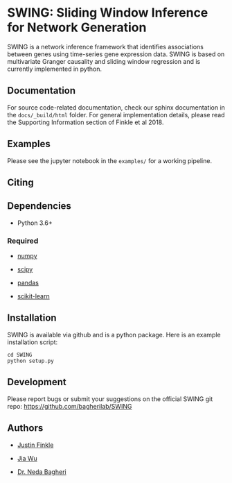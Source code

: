 SWING: Sliding Window Inference for Network Generation
=======================================

SWING is a network inference framework that identifies associations between genes using time-series gene expression data. SWING is based on multivariate Granger causality and sliding window regression and is currently implemented in python. 

Documentation
-------------
For source code-related documentation, check our sphinx documentation in the `docs/_build/html` folder. For general implementation details, please read the Supporting Information section of Finkle et al 2018.

Examples
--------
Please see the jupyter notebook in the `examples/` for a working pipeline.

Citing
------

Dependencies
------------

- Python 3.6+

### Required

- [numpy](http://www.numpy.org/)

- [scipy](http://www.scipy.org/)

- [pandas](http://pandas.pydata.org/)

- [scikit-learn](http://scikit-learn.org/stable/)

Installation
------------
SWING is available via github and is a python package. Here is an example installation script:
```git clone git@github.com:bagherilab/SWING.git
cd SWING
python setup.py
```
 
Development
-----------
Please report bugs or submit your suggestions on the official SWING git repo:
https://github.com/bagherilab/SWING

Authors
-----------

- [Justin Finkle](https://github.com/justinfinkle)

- [Jia Wu](https://github.com/jiawu)

- [Dr. Neda Bagheri](http://www.mccormick.northwestern.edu/research-faculty/directory/profiles/bagheri-neda.html)
